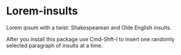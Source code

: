 # Lorem-insults

Lorem ipsum with a twist: Shakespearean and Olde English insults.

After you install this package use Cmd-Shft-I to insert one randomly selected paragraph of insults at a time.
